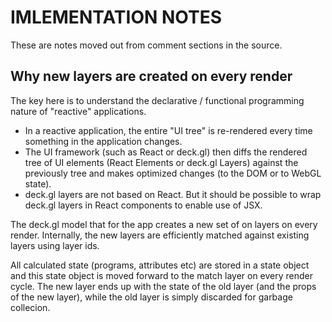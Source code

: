 # IMLEMENTATION NOTES

These are notes moved out from comment sections in the source.


## Why new layers are created on every render

The key here is to understand the declarative / functional programming nature of "reactive" applications.

- In a reactive application, the entire "UI tree" is re-rendered every time something in the application changes.
- The UI framework (such as React or deck.gl) then diffs the rendered tree of UI elements (React Elements or deck.gl Layers) against the previously tree and makes optimized changes (to the DOM or to WebGL state).
- deck.gl layers are not based on React. But it should be possible to wrap deck.gl layers in React components to enable use of JSX.

The deck.gl model that for the app creates a new set of on layers on every render. Internally, the new layers are efficiently matched against existing layers using layer ids.

All calculated state (programs, attributes etc) are stored in a state object and this state object is moved forward to the match layer on every render cycle.  The new layer ends up with the state of the old layer (and the props of the new layer), while the old layer is simply discarded for
garbage collecion.

